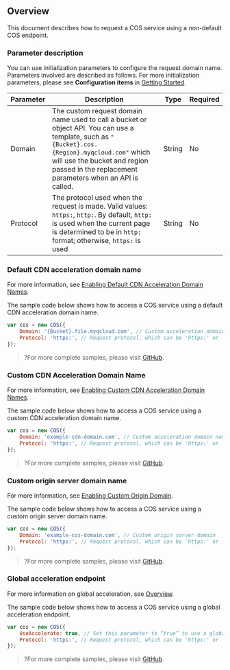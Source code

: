 ## Overview

This document describes how to request a COS service using a non-default COS endpoint.

### Parameter description

You can use initialization parameters to configure the request domain name. Parameters involved are described as follows. For more initialization parameters, please see **Configuration items** in [Getting Started](https://intl.cloud.tencent.com/document/product/436/8629).

| Parameter | Description | Type | Required |
| ---------------------- | ------------------------------------------------------------ | -------- | ---- |
| Domain | The custom request domain name used to call a bucket or object API. You can use a template, such as `"{Bucket}.cos.{Region}.myqcloud.com"` which will use the bucket and region passed in the replacement parameters when an API is called. | String | No |
| Protocol | The protocol used when the request is made. Valid values: `https:`, `http:`. By default, `http:` is used when the current page is determined to be in `http:` format; otherwise, `https:` is used | String | No |

### Default CDN acceleration domain name

For more information, see [Enabling Default CDN Acceleration Domain Names](https://intl.cloud.tencent.com/document/product/436/31505).

The sample code below shows how to access a COS service using a default CDN acceleration domain name.

```javascript
var cos = new COS({
    Domain: '{Bucket}.file.myqcloud.com', // Custom acceleration domain name (supports using a template). In this sample, the value of {Bucket} will be replaced by the value passed in the request.
    Protocol: 'https:', // Request protocol, which can be 'https:' or 'http:'
});
```

>?For more complete samples, please visit [GitHub](https://github.com/tencentyun/cos-snippets/tree/master/NodeJS/src).

### Custom CDN Acceleration Domain Name

For more information, see [Enabling Custom CDN Acceleration Domain Names](https://intl.cloud.tencent.com/document/product/436/31506).

The sample code below shows how to access a COS service using a custom CDN acceleration domain name.

```js
var cos = new COS({
    Domain: 'example-cdn-domain.com', // Custom acceleration domain name
    Protocol: 'https:', // Request protocol, which can be 'https:' or 'http:'
});
```

>?For more complete samples, please visit [GitHub](https://github.com/tencentyun/cos-snippets/tree/master/NodeJS/src).

### Custom origin server domain name

For more information, see [Enabling Custom Origin Domain](https://intl.cloud.tencent.com/document/product/436/31507).

The sample code below shows how to access a COS service using a custom origin server domain name.

```js
var cos = new COS({
    Domain: 'example-cos-domain.com', // Custom origin server domain
    Protocol: 'https:', // Request protocol, which can be 'https:' or 'http:'
});
```

>?For more complete samples, please visit [GitHub](https://github.com/tencentyun/cos-snippets/tree/master/NodeJS/src).

### Global acceleration endpoint

For more information on global acceleration, see [Overview](https://intl.cloud.tencent.com/document/product/436/33409).

The sample code below shows how to access a COS service using a global acceleration endpoint.

```js
var cos = new COS({
    UseAccelerate: true, // Set this parameter to “true” to use a global acceleration domain.
    Protocol: 'https:', // Request protocol, which can be 'https:' or 'http:'
});
```

>?For more complete samples, please visit [GitHub](https://github.com/tencentyun/cos-snippets/tree/master/NodeJS/src).
